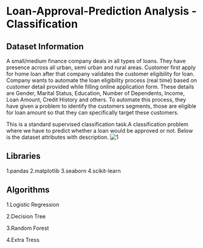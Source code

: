 # Loan-Approval-Prediction Analysis - Classification
## Dataset Information
A small/medium finance company deals in all types of loans. They have presence across all urban, semi urban and rural areas. Customer first apply for home loan after that company validates the customer eligibility for loan. Company wants to automate the loan eligibility process (real time) based on customer detail provided while filling online application form. These details are Gender, Marital Status, Education, Number of Dependents, Income, Loan Amount, Credit History and others. To automate this process, they have given a problem to identify the customers segments, those are eligible for loan amount so that they can specifically target these customers.

This is a standard supervised classification task.A classification problem where we have to predict whether a loan would be approved or not. Below is the dataset attributes with description.
![1](https://user-images.githubusercontent.com/109596948/200132554-90646790-9476-4a2b-a34a-96848b9b868c.png)
## Libraries
1.pandas
2.matplotlib
3.seaborn
4.scikit-learn
## Algorithms
1.Logistic Regression

2.Decision Tree

3.Random Forest

4.Extra Tress

